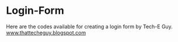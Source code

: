 # Login-Form
Here are the codes available for creating a login form by Tech-E Guy. www.thattecheguy.blogspot.com
